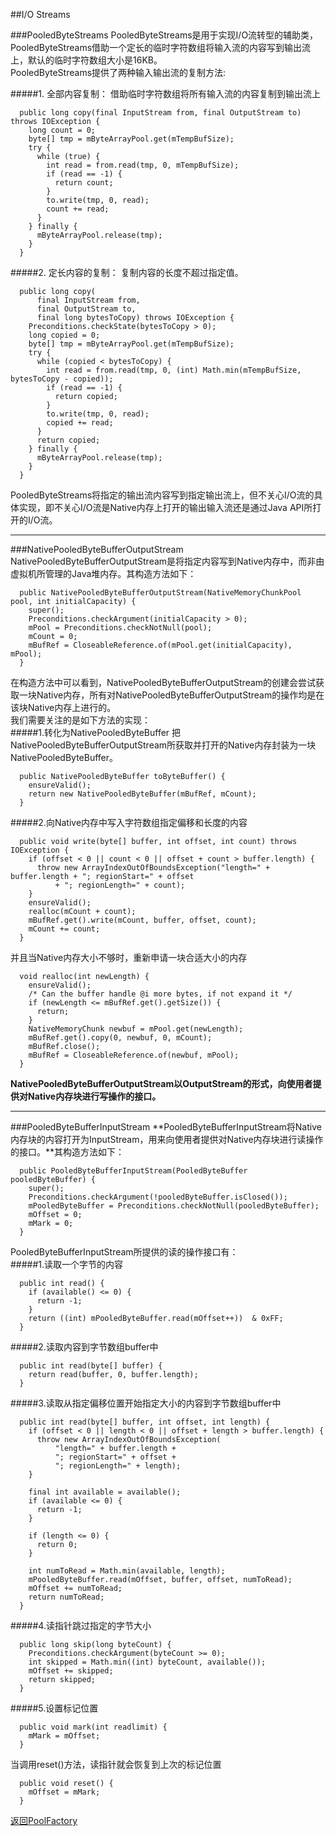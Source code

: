 ##I/O Streams

###PooledByteStreams
PooledByteStreams是用于实现I/O流转型的辅助类，PooledByteStreams借助一个定长的临时字符数组将输入流的内容写到输出流上，默认的临时字符数组大小是16KB。   
PooledByteStreams提供了两种输入输出流的复制方法:   

#####1. 全部内容复制：
借助临时字符数组将所有输入流的内容复制到输出流上
```
  public long copy(final InputStream from, final OutputStream to) throws IOException {
    long count = 0;
    byte[] tmp = mByteArrayPool.get(mTempBufSize);
    try {
      while (true) {
        int read = from.read(tmp, 0, mTempBufSize);
        if (read == -1) {
          return count;
        }
        to.write(tmp, 0, read);
        count += read;
      }
    } finally {
      mByteArrayPool.release(tmp);
    }
  }
```

#####2. 定长内容的复制：
复制内容的长度不超过指定值。
```
  public long copy(
      final InputStream from,
      final OutputStream to,
      final long bytesToCopy) throws IOException {
    Preconditions.checkState(bytesToCopy > 0);
    long copied = 0;
    byte[] tmp = mByteArrayPool.get(mTempBufSize);
    try {
      while (copied < bytesToCopy) {
        int read = from.read(tmp, 0, (int) Math.min(mTempBufSize, bytesToCopy - copied));
        if (read == -1) {
          return copied;
        }
        to.write(tmp, 0, read);
        copied += read;
      }
      return copied;
    } finally {
      mByteArrayPool.release(tmp);
    }
  }
```
PooledByteStreams将指定的输出流内容写到指定输出流上，但不关心I/O流的具体实现，即不关心I/O流是Native内存上打开的输出输入流还是通过Java API所打开的I/O流。
___
###NativePooledByteBufferOutputStream
NativePooledByteBufferOutputStream是将指定内容写到Native内存中，而非由虚拟机所管理的Java堆内存。其构造方法如下：
```
  public NativePooledByteBufferOutputStream(NativeMemoryChunkPool pool, int initialCapacity) {
    super();
    Preconditions.checkArgument(initialCapacity > 0);
    mPool = Preconditions.checkNotNull(pool);
    mCount = 0;
    mBufRef = CloseableReference.of(mPool.get(initialCapacity), mPool);
  }
```
在构造方法中可以看到，NativePooledByteBufferOutputStream的创建会尝试获取一块Native内存，所有对NativePooledByteBufferOutputStream的操作均是在该块Native内存上进行的。   
我们需要关注的是如下方法的实现：   
#####1.转化为NativePooledByteBuffer
把NativePooledByteBufferOutputStream所获取并打开的Native内存封装为一块NativePooledByteBuffer。
```
  public NativePooledByteBuffer toByteBuffer() {
    ensureValid();
    return new NativePooledByteBuffer(mBufRef, mCount);
  }
```
#####2.向Native内存中写入字符数组指定偏移和长度的内容
```
  public void write(byte[] buffer, int offset, int count) throws IOException {
    if (offset < 0 || count < 0 || offset + count > buffer.length) {
      throw new ArrayIndexOutOfBoundsException("length=" + buffer.length + "; regionStart=" + offset
          + "; regionLength=" + count);
    }
    ensureValid();
    realloc(mCount + count);
    mBufRef.get().write(mCount, buffer, offset, count);
    mCount += count;
  }
```
并且当Native内存大小不够时，重新申请一块合适大小的内存
```
  void realloc(int newLength) {
    ensureValid();
    /* Can the buffer handle @i more bytes, if not expand it */
    if (newLength <= mBufRef.get().getSize()) {
      return;
    }
    NativeMemoryChunk newbuf = mPool.get(newLength);
    mBufRef.get().copy(0, newbuf, 0, mCount);
    mBufRef.close();
    mBufRef = CloseableReference.of(newbuf, mPool);
  }
```
**NativePooledByteBufferOutputStream以OutputStream的形式，向使用者提供对Native内存块进行写操作的接口。**
___
###PooledByteBufferInputStream
**PooledByteBufferInputStream将Native内存块的内容打开为InputStream，用来向使用者提供对Native内存块进行读操作的接口。**其构造方法如下：
```
  public PooledByteBufferInputStream(PooledByteBuffer pooledByteBuffer) {
    super();
    Preconditions.checkArgument(!pooledByteBuffer.isClosed());
    mPooledByteBuffer = Preconditions.checkNotNull(pooledByteBuffer);
    mOffset = 0;
    mMark = 0;
  }
```
PooledByteBufferInputStream所提供的读的操作接口有：   
#####1.读取一个字节的内容
```
  public int read() {
    if (available() <= 0) {
      return -1;
    }
    return ((int) mPooledByteBuffer.read(mOffset++))  & 0xFF;
  }
```
#####2.读取内容到字节数组buffer中
```
  public int read(byte[] buffer) {
    return read(buffer, 0, buffer.length);
  }
```
#####3.读取从指定偏移位置开始指定大小的内容到字节数组buffer中
```
  public int read(byte[] buffer, int offset, int length) {
    if (offset < 0 || length < 0 || offset + length > buffer.length) {
      throw new ArrayIndexOutOfBoundsException(
          "length=" + buffer.length +
          "; regionStart=" + offset +
          "; regionLength=" + length);
    }

    final int available = available();
    if (available <= 0) {
      return -1;
    }

    if (length <= 0) {
      return 0;
    }

    int numToRead = Math.min(available, length);
    mPooledByteBuffer.read(mOffset, buffer, offset, numToRead);
    mOffset += numToRead;
    return numToRead;
  }
```
#####4.读指针跳过指定的字节大小
```
  public long skip(long byteCount) {
    Preconditions.checkArgument(byteCount >= 0);
    int skipped = Math.min((int) byteCount, available());
    mOffset += skipped;
    return skipped;
  }
```
#####5.设置标记位置
```
  public void mark(int readlimit) {
    mMark = mOffset;
  }
```
当调用reset()方法，读指针就会恢复到上次的标记位置
```
  public void reset() {
    mOffset = mMark;
  }
```

[返回PoolFactory](https://github.com/icemoonlol/fresco-research-stuff/blob/master/main-stuff/memory/PoolFactory.md)